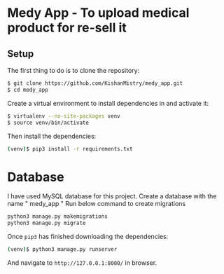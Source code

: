 # Medy App - To upload medical product for re-sell it

## Setup

The first thing to do is to clone the repository:

```sh
$ git clone https://github.com/KishanMistry/medy_app.git
$ cd medy_app
```

Create a virtual environment to install dependencies in and activate it:

```sh
$ virtualenv --no-site-packages venv
$ source venv/bin/activate
```

Then install the dependencies:

```sh
(venv)$ pip3 install -r requirements.txt
```
# Database 

I have used MySQL database for this project. Create a database with the name " medy_app "
Run below command to create migrations

```sh
python3 manage.py makemigrations
python3 manage.py migrate
```

Once `pip3` has finished downloading the dependencies:
```sh
(venv)$ python3 manage.py runserver
```
And navigate to `http://127.0.0.1:8000/` in browser.